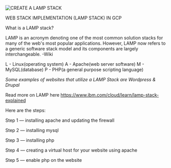 ![CREATE A LAMP STACK](https://user-images.githubusercontent.com/84424434/169676451-3ead7bf2-c235-4da6-a383-686d7963eeea.png)

WEB STACK IMPLEMENTATION (LAMP STACK) IN GCP

What is a LAMP stack?

LAMP is an acronym denoting one of the most common solution stacks for many of the web's most popular
applications. However, LAMP now refers to a generic software stack model and its components are largely
interchangeable. -Wiki

L - Linux(operating system)
A - Apache(web server software)
M - MySQL(database)
P - PHP(a general purpose scripting language)

*Some examples of websites that utilize a LAMP Stack are Wordpress & Drupal*

Read more on LAMP here https://www.ibm.com/cloud/learn/lamp-stack-explained

Here are the steps:

Step 1 — installing apache and updating the firewall

Step 2 — installing mysql

Step 3 — installing php

Step 4 — creating a virtual host for your website using apache

Step 5 — enable php on the website
